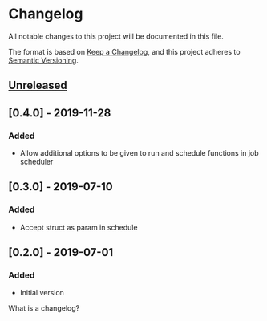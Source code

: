 # Changelog
All notable changes to this project will be documented in this file.

The format is based on [Keep a Changelog](https://keepachangelog.com/en/1.0.0/),
and this project adheres to [Semantic Versioning](https://semver.org/spec/v2.0.0.html).

## [Unreleased]

## [0.4.0] - 2019-11-28
### Added
- Allow additional options to be given to run and schedule functions in job scheduler

## [0.3.0] - 2019-07-10
### Added 
- Accept struct as param in schedule

## [0.2.0] - 2019-07-01
### Added
- Initial version 

[Unreleased]: https://github.com/rai200890/ecto-job-scheduler/compare/v1.0.0...HEAD
[0.0.3]: https://github.com/rai200890/ecto-job-scheduler/compare/v0.0.2...v0.0.3
[0.0.2]: https://github.com/rai200890/ecto-job-scheduler/compare/v0.0.1...v0.0.2
[0.0.1]: https://github.com/rai200890/ecto-job-scheduler/releases/tag/v0.0.1
What is a changelog?